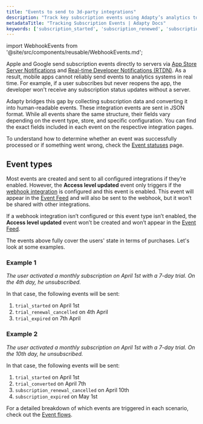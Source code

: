 ```yaml
---
title: "Events to send to 3d-party integrations"
description: "Track key subscription events using Adapty’s analytics tools."
metadataTitle: "Tracking Subscription Events | Adapty Docs"
keywords: ['subscription_started', 'subscription_renewed', 'subscription_renewal_cancelled', 'subscription_renewal_reactivated', 'subscription_expired', 'subscription_paused', 'non_subscription_purchase', 'trial_started', 'trial_converted', 'trial_renewal_cancelled', 'trial_renewal_reactivated', 'trial_expired', 'entered_grace_period', 'billing_issue_detected', 'subscription_refunded', 'non_subscription_purchase_refunded', 'access_level_updated']
---
```


import WebhookEvents from '@site/src/components/reusable/WebhookEvents.md';

Apple and Google send subscription events directly to servers via [App Store Server Notifications](enable-app-store-server-notifications) and [Real-time Developer Notifications (RTDN)](enable-real-time-developer-notifications-rtdn). As a result, mobile apps cannot reliably send events to analytics systems in real time. For example, if a user subscribes but never reopens the app, the developer won't receive any subscription status updates without a server.

Adapty bridges this gap by collecting subscription data and converting it into human-readable events. These integration events are sent in JSON format. While all events share the same structure, their fields vary depending on the event type, store, and specific configuration. You can find the exact fields included in each event on the respective integration pages.

To understand how to determine whether an event was successfully processed or if something went wrong, check the [Event statuses](event-statuses.md) page.

## Event types

Most events are created and sent to all configured integrations if they’re enabled. However, the **Access level updated** event only triggers if the [webhook integration](webhook) is configured and this event is enabled. This event will appear in the [Event Feed](https://app.adapty.io/event-feed) and will also be sent to the webhook, but it won’t be shared with other integrations.

If a webhook integration isn’t configured or this event type isn’t enabled, the **Access level updated** event won’t be created and won’t appear in the [Event Feed](https://app.adapty.io/event-feed).

<WebhookEvents />

The events above fully cover the users' state in terms of purchases. Let's look at some examples.

### Example 1

_The user activated a monthly subscription on April 1st with a 7-day trial. On the 4th day, he unsubscribed._

In that case, the following events will be sent:

1. `trial_started` on April 1st
2. `trial_renewal_cancelled` on 4th April
3. `trial_expired` on 7th April

### Example 2

_The user activated a monthly subscription on April 1st with a 7-day trial. On the 10th day, he unsubscribed._

In that case, the following events will be sent:

1. `trial_started` on April 1st
2. `trial_converted` on April 7th
3. `subscription_renewal_cancelled` on April 10th
4. `subscription_expired` on May 1st

For a detailed breakdown of which events are triggered in each scenario, check out the [Event flows](event-flows.md).
